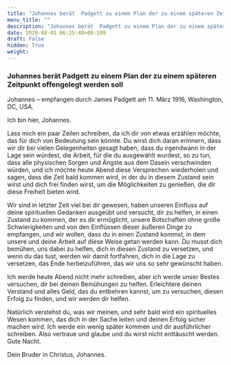```yaml
---
title: "Johannes berät  Padgett zu einem Plan der zu einem späteren Zeitpunkt offengelegt werden soll"
menu_title: ""
description: "Johannes berät  Padgett zu einem Plan der zu einem späteren Zeitpunkt offengelegt werden soll"
date: 2020-08-01 06:25:48+00:109
draft: False
hidden: True
weight:
---
```

### Johannes berät Padgett zu einem Plan der zu einem späteren Zeitpunkt offengelegt werden soll

Johannes – empfangen durch James Padgett am 11. März 1916, Washington, DC, USA.

Ich bin hier, Johannes.

Lass mich ein paar Zeilen schreiben, da ich dir von etwas erzählen möchte, das für dich von Bedeutung sein könnte. Du wirst dich daran erinnern, dass wir dir bei vielen Gelegenheiten gesagt haben, dass du irgendwann in der Lage sein würdest, die Arbeit, für die du ausgewählt wurdest, so zu tun, dass alle physischen Sorgen und Ängste aus dem Dasein verschwinden würden, und ich möchte heute Abend diese Versprechen wiederholen und sagen, dass die Zeit bald kommen wird, in der du in diesem Zustand sein wirst und dich frei finden wirst, um die Möglichkeiten zu genießen, die dir diese Freiheit bieten wird.

Wir sind in letzter Zeit viel bei dir gewesen, haben unseren Einfluss auf deine spirituellen Gedanken ausgeübt und versucht, dir zu helfen, in einen Zustand zu kommen, der es dir ermöglicht, unsere Botschaften ohne große Schwierigkeiten und von den Einflüssen dieser äußeren Dinge zu empfangen, und wir wollen, dass du in einen Zustand kommst, in dem unsere und deine Arbeit auf diese Weise getan werden kann. Du musst dich bemühen, uns dabei zu helfen, dich in diesen Zustand zu versetzen, und wenn du das tust, werden wir damit fortfahren, dich in die Lage zu versetzen, das Ende herbeizuführen, das wir uns so sehr gewünscht haben.

Ich werde heute Abend nicht mehr schreiben, aber ich werde unser Bestes versuchen, dir bei deinen Bemühungen zu helfen. Erleichtere deinen Verstand und alles Geld, das du entbehren kannst, um zu versuchen, diesen Erfolg zu finden, und wir werden dir helfen.

Natürlich verstehst du, was wir meinen, und sehr bald wird ein spirituelles Wesen kommen, das dich in der Sache leiten und deinen Erfolg sicher machen wird. Ich werde ein wenig später kommen und dir ausführlicher schreiben. Also vertraue und glaube und du wirst nicht enttäuscht werden. Gute Nacht.

Dein Bruder in Christus, Johannes.
